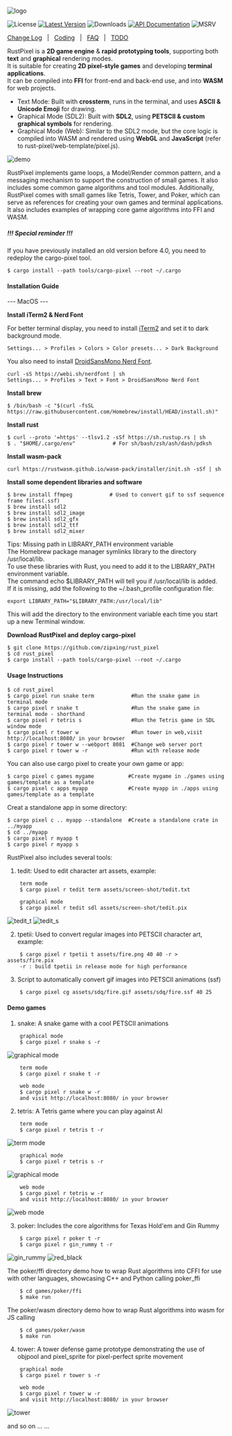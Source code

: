 ![logo](./screen-shot/logo.png)

![License] [![Latest Version]][crates.io] ![Downloads] [![API Documentation]][docs.rs] ![MSRV]

[License]: https://img.shields.io/badge/license-Apache2.0-blue.svg
[Latest Version]: https://img.shields.io/crates/v/rust_pixel.svg
[crates.io]: https://crates.io/crates/rust_pixel
[Downloads]: https://img.shields.io/crates/d/rust_pixel.svg
[API Documentation]: https://docs.rs/rust_pixel/badge.svg
[docs.rs]: https://docs.rs/rust_pixel
[MSRV]: https://img.shields.io/badge/rust-1.71+-brightgreen.svg?&logo=rust

[Change Log]&nbsp;&nbsp; | &nbsp;&nbsp;[Coding]&nbsp;&nbsp; | &nbsp;&nbsp;[FAQ]&nbsp;&nbsp; | &nbsp;&nbsp;[TODO]

[Change Log]: doc/change.md
[Coding]: doc/coding.md
[FAQ]: doc/faq.md
[TODO]: doc/todo.md

RustPixel is a **2D game engine** & **rapid prototyping tools**, supporting both **text** and **graphical** rendering modes.<br>
It is suitable for creating **2D pixel-style games** and developing **terminal applications**.<br>
It can be compiled into **FFI** for front-end and back-end use, and into **WASM** for web projects.

- Text Mode: Built with **crossterm**, runs in the terminal, and uses **ASCII & Unicode Emoji** for drawing.
- Graphical Mode (SDL2): Built with **SDL2**, using **PETSCII & custom graphical symbols** for rendering.
- Graphical Mode (Web): Similar to the SDL2 mode, but the core logic is compiled into WASM and rendered using **WebGL** and **JavaScript** (refer to rust-pixel/web-template/pixel.js).

![demo](./screen-shot/demo.png)

RustPixel implements game loops, a Model/Render common pattern, and a messaging mechanism to support the construction of small games. It also includes some common game algorithms and tool modules. Additionally, RustPixel comes with small games like Tetris, Tower, and Poker, which can serve as references for creating your own games and terminal applications. It also includes examples of wrapping core game algorithms into FFI and WASM.

##### !!! Special reminder !!!
If you have previously installed an old version before 4.0, you need to redeploy the cargo-pixel tool.
```
$ cargo install --path tools/cargo-pixel --root ~/.cargo
```

#### Installation Guide
--- MacOS ---

**Install iTerm2 & Nerd Font**

For better terminal display, you need to install [iTerm2] and set it to dark background mode. 
```
Settings... > Profiles > Colors > Color presets... > Dark Background
```

You also need to install [DroidSansMono Nerd Font].
```
curl -sS https://webi.sh/nerdfont | sh
Settings... > Profiles > Text > Font > DroidSansMono Nerd Font
```

[iTerm2]: https://iterm2.com/
[DroidSansMono Nerd Font]: https://github.com/ryanoasis/nerd-fonts

**Install brew**
``` 
$ /bin/bash -c "$(curl -fsSL https://raw.githubusercontent.com/Homebrew/install/HEAD/install.sh)"
``` 

**Install rust**
``` 
$ curl --proto '=https' --tlsv1.2 -sSf https://sh.rustup.rs | sh
$ . "$HOME/.cargo/env"            # For sh/bash/zsh/ash/dash/pdksh
``` 

**Install wasm-pack**
```
curl https://rustwasm.github.io/wasm-pack/installer/init.sh -sSf | sh
```

**Install some dependent libraries and software**
``` 
$ brew install ffmpeg            # Used to convert gif to ssf sequence frame files(.ssf)
$ brew install sdl2
$ brew install sdl2_image
$ brew install sdl2_gfx
$ brew install sdl2_ttf
$ brew install sdl2_mixer
``` 

Tips: Missing path in LIBRARY_PATH environment variable<br>
The Homebrew package manager symlinks library to the directory /usr/local/lib. <br>
To use these libraries with Rust, you need to add it to the LIBRARY_PATH environment variable. <br>
The command echo $LIBRARY_PATH will tell you if /usr/local/lib is added. <br>
If it is missing, add the following to the ~/.bash_profile configuration file:
```
export LIBRARY_PATH="$LIBRARY_PATH:/usr/local/lib"
```
This will add the directory to the environment variable each time you start up a new Terminal window.


**Download RustPixel and deploy cargo-pixel**
``` 
$ git clone https://github.com/zipxing/rust_pixel
$ cd rust_pixel
$ cargo install --path tools/cargo-pixel --root ~/.cargo
``` 

#### Usage Instructions
``` 
$ cd rust_pixel
$ cargo pixel run snake term            #Run the snake game in terminal mode
$ cargo pixel r snake t                 #Run the snake game in terminal mode - shorthand
$ cargo pixel r tetris s                #Run the Tetris game in SDL window mode
$ cargo pixel r tower w                 #Run tower in web,visit http://localhost:8080/ in your browser
$ cargo pixel r tower w --webport 8081  #Change web server port
$ cargo pixel r tower w -r              #Run with release mode
``` 

You can also use cargo pixel to create your own game or app:
```
$ cargo pixel c games mygame           #Create mygame in ./games using games/template as a template
$ cargo pixel c apps myapp             #Create myapp in ./apps using games/template as a template
```
Creat a standalone app in some directory:
```
$ cargo pixel c .. myapp --standalone  #Create a standalone crate in ../myapp 
$ cd ../myapp 
$ cargo pixel r myapp t
$ cargo pixel r myapp s

```

RustPixel also includes several tools:
1. tedit: Used to edit character art assets, example:
``` 
    term mode
    $ cargo pixel r tedit term assets/screen-shot/tedit.txt

    graphical mode
    $ cargo pixel r tedit sdl assets/screen-shot/tedit.pix 
```
 ![tedit_t](./screen-shot/tedit_term.png)
 ![tedit_s](./screen-shot/tedit_sdl.png)

2. tpetii: Used to convert regular images into PETSCII character art, example:
```
    $ cargo pixel r tpetii t assets/fire.png 40 40 -r > assets/fire.pix
    -r : build tpetii in release mode for high performance
```

3. Script to automatically convert gif images into PETSCII animations (ssf)
```
    $ cargo pixel cg assets/sdq/fire.gif assets/sdq/fire.ssf 40 25 
```

#### Demo games
1. snake: A snake game with a cool PETSCII animations
```
    graphical mode
    $ cargo pixel r snake s -r
```

![graphical mode](./screen-shot/snake_sdl.gif)

``` 
    term mode
    $ cargo pixel r snake t -r
```

```
    web mode
    $ cargo pixel r snake w -r
    and visit http://localhost:8080/ in your browser
```

2. tetris: A Tetris game where you can play against AI
``` 
    term mode
    $ cargo pixel r tetris t -r
```

 ![term mode](./screen-shot/tetris_term.gif)

```
    graphical mode
    $ cargo pixel r tetris s -r
```

![graphical mode](./screen-shot/tetris_sdl.gif)

```
    web mode
    $ cargo pixel r tetris w -r
    and visit http://localhost:8080/ in your browser
```

![web mode](./screen-shot/tetris_web.gif)

3. poker: Includes the core algorithms for Texas Hold'em and Gin Rummy
``` 
    $ cargo pixel r poker t -r
    $ cargo pixel r gin_rummy t -r
```
 ![gin_rummy](./screen-shot/ginrummy.png)
 ![red_black](./screen-shot/redblack.png)

The poker/ffi directory demo how to wrap Rust algorithms into CFFI for use with other languages, showcasing C++ and Python calling poker_ffi
```
    $ cd games/poker/ffi
    $ make run
```
The poker/wasm directory demo how to wrap Rust algorithms into wasm for JS calling
```
    $ cd games/poker/wasm
    $ make run
```

4. tower: A tower defense game prototype demonstrating the use of objpool and pixel_sprite for pixel-perfect sprite movement
``` 
    graphical mode
    $ cargo pixel r tower s -r

    web mode
    $ cargo pixel r tower w -r
    and visit http://localhost:8080/ in your browser
```
 ![tower](./screen-shot/tower_sdl.gif)

and so on ... ...

